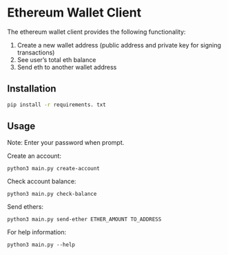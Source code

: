 # Ethereum Wallet Client

The ethereum wallet client provides the following functionality:

1. Create a new wallet address (public address and private key for signing transactions)
2. See user’s total eth balance
3. Send eth to another wallet address

## Installation

```bash
pip install -r requirements. txt 
```

## Usage
Note: Enter your password when prompt.

Create an account:

```shell
python3 main.py create-account
```

Check account balance:
```shell
python3 main.py check-balance
```

Send ethers:
```shell
python3 main.py send-ether ETHER_AMOUNT TO_ADDRESS
```

For help information:
```shell
python3 main.py --help
```